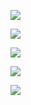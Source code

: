 ![](https://github.com/Stas-inside/Discord_bot-.EXErten/blob/main/Logo%60s/Capture.PNG)


![](https://github.com/Stas-inside/Discord_bot_on_C_Sharp-.EXErten/blob/main/Logo%60s/Token.PNG)


![](https://github.com/Stas-inside/Discord_bot_on_C_Sharp-.EXErten/blob/main/Logo%60s/image1.png)


![](https://github.com/Stas-inside/Discord_bot_on_C_Sharp-.EXErten/blob/main/Logo%60s/image2.png)


![](https://github.com/Stas-inside/Discord_bot_on_C_Sharp-.EXErten/blob/main/Logo%60s/image3.png)
